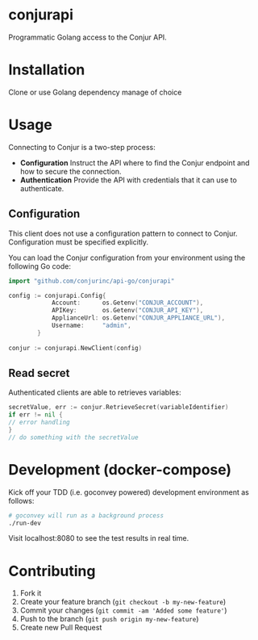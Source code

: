 # conjurapi

Programmatic Golang access to the Conjur API.

# Installation

Clone or use Golang dependency manage of choice

# Usage

Connecting to Conjur is a two-step process:

* **Configuration** Instruct the API where to find the Conjur endpoint and how to secure the connection.
* **Authentication** Provide the API with credentials that it can use to authenticate.

## Configuration

This client does not use a configuration pattern to connect to Conjur.
Configuration must be specified explicitly.

You can load the Conjur configuration from your environment using the following Go code:

```go
import "github.com/conjurinc/api-go/conjurapi"

config := conjurapi.Config{
            Account:      os.Getenv("CONJUR_ACCOUNT"),
            APIKey:       os.Getenv("CONJUR_API_KEY"),
            ApplianceUrl: os.Getenv("CONJUR_APPLIANCE_URL"),
            Username:     "admin",
        }
        
conjur := conjurapi.NewClient(config)
```

## Read secret

Authenticated clients are able to retrieves variables:

```go
secretValue, err := conjur.RetrieveSecret(variableIdentifier)
if err != nil {
// error handling
}
// do something with the secretValue
```

# Development (docker-compose)

Kick off your TDD (i.e. goconvey powered) development environment as follows:

```bash
# goconvey will run as a background process
./run-dev
```

Visit localhost:8080 to see the test results in real time.

# Contributing

1. Fork it
2. Create your feature branch (`git checkout -b my-new-feature`)
3. Commit your changes (`git commit -am 'Added some feature'`)
4. Push to the branch (`git push origin my-new-feature`)
5. Create new Pull Request
